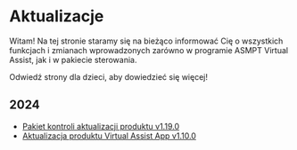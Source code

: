 # Aktualizacje

Witam! Na tej stronie staramy się na bieżąco informować Cię o wszystkich funkcjach i zmianach wprowadzonych zarówno w programie ASMPT Virtual Assist, jak i w pakiecie sterowania.

Odwiedź strony dla dzieci, aby dowiedzieć się więcej!

## 2024

- [Pakiet kontroli aktualizacji produktu v1.19.0](2024/product_update_control_suite_v1.19.0.en.md)
- [Aktualizacja produktu Virtual Assist App v1.10.0](2024/product_update_native_assistant_v1.10.0.en.md)




